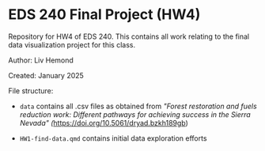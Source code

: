 # EDS 240 Final Project (HW4)

Repository for HW4 of EDS 240. This contains all work relating to the final data visualization project for this class.

Author: Liv Hemond

Created: January 2025

File structure:

-   `data` contains all .csv files as obtained from *"Forest restoration and fuels reduction work: Different pathways for achieving success in the Sierra Nevada" (*<https://doi.org/10.5061/dryad.bzkh189gb>)

-   `HW1-find-data.qmd` contains initial data exploration efforts
